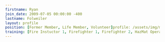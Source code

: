 ```yaml
---
firstname: Ryan
join_date: 2009-07-05 00:00:00 -400
lastname: Folweiler
layout: profile
position: [Former Member, Life Member, Volunteer]profile: /assets/img/members/ryan_folweiler/0.png
training: [Fire Instuctor 1, Firefighter 1, Firefighter 2, HazMat Operations, HazMat Awareness, Vehicle Rescue, VA EMT, EVOC, CPR, Basic Firefighter]
---
```

